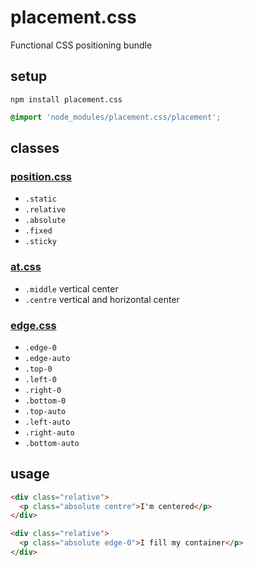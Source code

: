 # placement.css
Functional CSS positioning bundle

## setup

```
npm install placement.css
```

```css
@import 'node_modules/placement.css/placement';
```

## classes

### [position.css](https://github.com/ryanve/position.css/tree/v0.1.1)

- `.static`
- `.relative`
- `.absolute`
- `.fixed`
- `.sticky`

### [at.css](https://github.com/ryanve/at.css/tree/v0.2.0)

- `.middle` vertical center
- `.centre` vertical and horizontal center


### [edge.css](https://github.com/ryanve/edge.css/tree/v0.2.0)

- `.edge-0`
- `.edge-auto`
- `.top-0`
- `.left-0`
- `.right-0`
- `.bottom-0`
- `.top-auto`
- `.left-auto`
- `.right-auto`
- `.bottom-auto`

## usage

```html
<div class="relative">
  <p class="absolute centre">I'm centered</p>
</div>
```

```html
<div class="relative">
  <p class="absolute edge-0">I fill my container</p>
</div>
```
